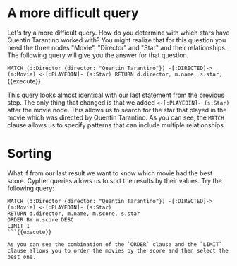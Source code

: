 # A more difficult query

Let's try a more difficult query. How do you determine with which stars have Quentin Tarantino worked with? You might realize that for this question you need the three nodes "Movie", "Director" and "Star" and their relationships. The following query will give you the answer for that question.

`MATCH (d:Director {director: "Quentin Tarantino"}) -[:DIRECTED]-> (m:Movie) <-[:PLAYEDIN]- (s:Star) RETURN d.director, m.name, s.star;`{{execute}}

This query looks almost identical with our last statement from the previous step. The only thing that changed is that we added `<-[:PLAYEDIN]- (s:Star)` after the movie node. This allows us to search for the star that played in the movie which was directed by Quentin Tarantino. As you can see, the `MATCH` clause allows us to specify patterns that can include multiple relationships.

# Sorting

What if from our last result we want to know which movie had the best score. Cypher queries allows us to sort the results by their values. Try the following query:

```
MATCH (d:Director {director: "Quentin Tarantino"}) -[:DIRECTED]-> (m:Movie) <-[:PLAYEDIN]- (s:Star)
RETURN d.director, m.name, m.score, s.star
ORDER BY m.score DESC
LIMIT 1
```{{execute}}

As you can see the combination of the `ORDER` clause and the `LIMIT` clause allows you to order the movies by the score and then select the best one. 